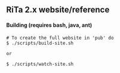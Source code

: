## RiTa 2.x website/reference

#### Building (requires bash, java, ant)

```
# To create the full website in 'pub' do
$ ./scripts/build-site.sh

or

$ ./scripts/watch-site.sh

```
